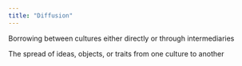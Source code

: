 ```yaml
---
title: "Diffusion"
---
```

Borrowing between cultures either directly or through intermediaries

The spread of ideas, objects, or traits from one culture to another


